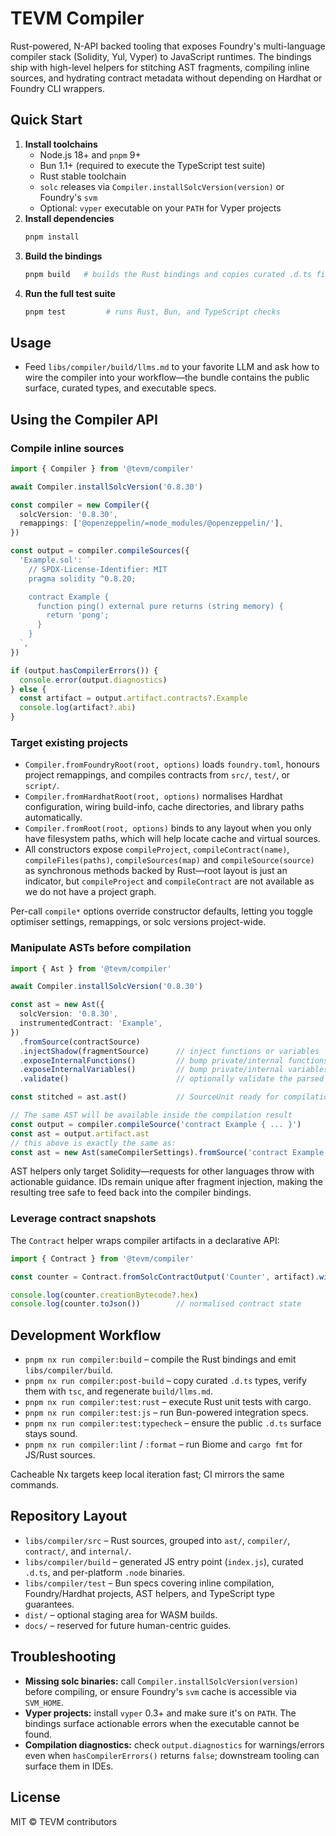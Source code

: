 # TEVM Compiler

Rust-powered, N-API backed tooling that exposes Foundry's multi-language compiler stack (Solidity, Yul, Vyper) to JavaScript runtimes. The bindings ship with high-level helpers for stitching AST fragments, compiling inline sources, and hydrating contract metadata without depending on Hardhat or Foundry CLI wrappers.

## Quick Start

1. **Install toolchains**
   - Node.js 18+ and `pnpm` 9+
   - Bun 1.1+ (required to execute the TypeScript test suite)
   - Rust stable toolchain
   - `solc` releases via `Compiler.installSolcVersion(version)` or Foundry's `svm`
   - Optional: `vyper` executable on your `PATH` for Vyper projects
2. **Install dependencies**
   ```bash
   pnpm install
   ```
3. **Build the bindings**
   ```bash
   pnpm build   # builds the Rust bindings and copies curated .d.ts files, type-checks, generates docs
   ```
4. **Run the full test suite**
   ```bash
   pnpm test         # runs Rust, Bun, and TypeScript checks
   ```

## Usage

- Feed `libs/compiler/build/llms.md` to your favorite LLM and ask how to wire the compiler into your workflow—the bundle contains the public surface, curated types, and executable specs.

## Using the Compiler API

### Compile inline sources

```ts
import { Compiler } from '@tevm/compiler'

await Compiler.installSolcVersion('0.8.30')

const compiler = new Compiler({
  solcVersion: '0.8.30',
  remappings: ['@openzeppelin/=node_modules/@openzeppelin/'],
})

const output = compiler.compileSources({
  'Example.sol': `
    // SPDX-License-Identifier: MIT
    pragma solidity ^0.8.20;

    contract Example {
      function ping() external pure returns (string memory) {
        return 'pong';
      }
    }
  `,
})

if (output.hasCompilerErrors()) {
  console.error(output.diagnostics)
} else {
  const artifact = output.artifact.contracts?.Example
  console.log(artifact?.abi)
}
```

### Target existing projects

- `Compiler.fromFoundryRoot(root, options)` loads `foundry.toml`, honours project remappings, and compiles contracts from `src/`, `test/`, or `script/`.
- `Compiler.fromHardhatRoot(root, options)` normalises Hardhat configuration, wiring build-info, cache directories, and library paths automatically.
- `Compiler.fromRoot(root, options)` binds to any layout when you only have filesystem paths, which will help locate cache and virtual sources.
- All constructors expose `compileProject`, `compileContract(name)`, `compileFiles(paths)`, `compileSources(map)` and `compileSource(source)` as synchronous methods backed by Rust—root layout is just an indicator, but `compileProject` and `compileContract` are not available as we do not have a project graph.

Per-call `compile*` options override constructor defaults, letting you toggle optimiser settings, remappings, or solc versions project-wide.

### Manipulate ASTs before compilation

```ts
import { Ast } from '@tevm/compiler'

await Compiler.installSolcVersion('0.8.30')

const ast = new Ast({
  solcVersion: '0.8.30',
  instrumentedContract: 'Example',
})
  .fromSource(contractSource)
  .injectShadow(fragmentSource)      // inject functions or variables
  .exposeInternalFunctions()         // bump private/internal functions to public
  .exposeInternalVariables()         // bump private/internal variables to public
  .validate()                        // optionally validate the parsed ast by compiling it

const stitched = ast.ast()           // SourceUnit ready for compilation

// The same AST will be available inside the compilation result
const output = compiler.compileSource('contract Example { ... }')
const ast = output.artifact.ast
// this above is exactly the same as:
const ast = new Ast(sameCompilerSettings).fromSource('contract Example { ... }')

```

AST helpers only target Solidity—requests for other languages throw with actionable guidance. IDs remain unique after fragment injection, making the resulting tree safe to feed back into the compiler bindings.

### Leverage contract snapshots

The `Contract` helper wraps compiler artifacts in a declarative API:

```ts
import { Contract } from '@tevm/compiler'

const counter = Contract.fromSolcContractOutput('Counter', artifact).withAddress('0xabc...')

console.log(counter.creationBytecode?.hex)
console.log(counter.toJson())        // normalised contract state
```

## Development Workflow

- `pnpm nx run compiler:build` – compile the Rust bindings and emit `libs/compiler/build`.
- `pnpm nx run compiler:post-build` – copy curated `.d.ts` types, verify them with `tsc`, and regenerate `build/llms.md`.
- `pnpm nx run compiler:test:rust` – execute Rust unit tests with cargo.
- `pnpm nx run compiler:test:js` – run Bun-powered integration specs.
- `pnpm nx run compiler:test:typecheck` – ensure the public `.d.ts` surface stays sound.
- `pnpm nx run compiler:lint` / `:format` – run Biome and `cargo fmt` for JS/Rust sources.

Cacheable Nx targets keep local iteration fast; CI mirrors the same commands.

## Repository Layout

- `libs/compiler/src` – Rust sources, grouped into `ast/`, `compiler/`, `contract/`, and `internal/`.
- `libs/compiler/build` – generated JS entry point (`index.js`), curated `.d.ts`, and per-platform `.node` binaries.
- `libs/compiler/test` – Bun specs covering inline compilation, Foundry/Hardhat projects, AST helpers, and TypeScript type guarantees.
- `dist/` – optional staging area for WASM builds.
- `docs/` – reserved for future human-centric guides.

## Troubleshooting

- **Missing solc binaries:** call `Compiler.installSolcVersion(version)` before compiling, or ensure Foundry's `svm` cache is accessible via `SVM_HOME`.
- **Vyper projects:** install `vyper` 0.3+ and make sure it's on `PATH`. The bindings surface actionable errors when the executable cannot be found.
- **Compilation diagnostics:** check `output.diagnostics` for warnings/errors even when `hasCompilerErrors()` returns `false`; downstream tooling can surface them in IDEs.

## License

MIT © TEVM contributors

